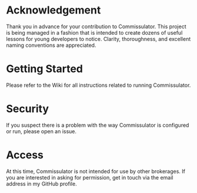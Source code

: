 # Acknowledgement

Thank you in advance for your contribution to Commissulator.  This project is being managed in a fashion that is intended to create dozens of useful lessons for young developers to notice.  Clarity, thoroughness, and excellent naming conventions are appreciated.

# Getting Started

Please refer to the Wiki for all instructions related to running Commissulator.

# Security

If you suspect there is a problem with the way Commissulator is configured or run, please open an issue.

# Access

At this time, Commissulator is not intended for use by other brokerages.  If you are interested in asking for permission, get in touch via the email address in my GitHub profile.
